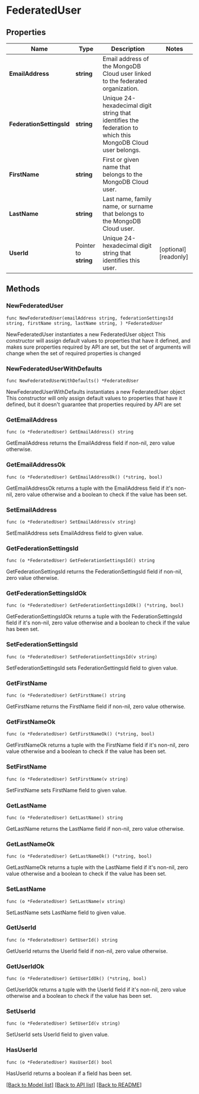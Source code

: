 # FederatedUser

## Properties

Name | Type | Description | Notes
------------ | ------------- | ------------- | -------------
**EmailAddress** | **string** | Email address of the MongoDB Cloud user linked to the federated organization. | 
**FederationSettingsId** | **string** | Unique 24-hexadecimal digit string that identifies the federation to which this MongoDB Cloud user belongs. | 
**FirstName** | **string** | First or given name that belongs to the MongoDB Cloud user. | 
**LastName** | **string** | Last name, family name, or surname that belongs to the MongoDB Cloud user. | 
**UserId** | Pointer to **string** | Unique 24-hexadecimal digit string that identifies this user. | [optional] [readonly] 

## Methods

### NewFederatedUser

`func NewFederatedUser(emailAddress string, federationSettingsId string, firstName string, lastName string, ) *FederatedUser`

NewFederatedUser instantiates a new FederatedUser object
This constructor will assign default values to properties that have it defined,
and makes sure properties required by API are set, but the set of arguments
will change when the set of required properties is changed

### NewFederatedUserWithDefaults

`func NewFederatedUserWithDefaults() *FederatedUser`

NewFederatedUserWithDefaults instantiates a new FederatedUser object
This constructor will only assign default values to properties that have it defined,
but it doesn't guarantee that properties required by API are set

### GetEmailAddress

`func (o *FederatedUser) GetEmailAddress() string`

GetEmailAddress returns the EmailAddress field if non-nil, zero value otherwise.

### GetEmailAddressOk

`func (o *FederatedUser) GetEmailAddressOk() (*string, bool)`

GetEmailAddressOk returns a tuple with the EmailAddress field if it's non-nil, zero value otherwise
and a boolean to check if the value has been set.

### SetEmailAddress

`func (o *FederatedUser) SetEmailAddress(v string)`

SetEmailAddress sets EmailAddress field to given value.


### GetFederationSettingsId

`func (o *FederatedUser) GetFederationSettingsId() string`

GetFederationSettingsId returns the FederationSettingsId field if non-nil, zero value otherwise.

### GetFederationSettingsIdOk

`func (o *FederatedUser) GetFederationSettingsIdOk() (*string, bool)`

GetFederationSettingsIdOk returns a tuple with the FederationSettingsId field if it's non-nil, zero value otherwise
and a boolean to check if the value has been set.

### SetFederationSettingsId

`func (o *FederatedUser) SetFederationSettingsId(v string)`

SetFederationSettingsId sets FederationSettingsId field to given value.


### GetFirstName

`func (o *FederatedUser) GetFirstName() string`

GetFirstName returns the FirstName field if non-nil, zero value otherwise.

### GetFirstNameOk

`func (o *FederatedUser) GetFirstNameOk() (*string, bool)`

GetFirstNameOk returns a tuple with the FirstName field if it's non-nil, zero value otherwise
and a boolean to check if the value has been set.

### SetFirstName

`func (o *FederatedUser) SetFirstName(v string)`

SetFirstName sets FirstName field to given value.


### GetLastName

`func (o *FederatedUser) GetLastName() string`

GetLastName returns the LastName field if non-nil, zero value otherwise.

### GetLastNameOk

`func (o *FederatedUser) GetLastNameOk() (*string, bool)`

GetLastNameOk returns a tuple with the LastName field if it's non-nil, zero value otherwise
and a boolean to check if the value has been set.

### SetLastName

`func (o *FederatedUser) SetLastName(v string)`

SetLastName sets LastName field to given value.


### GetUserId

`func (o *FederatedUser) GetUserId() string`

GetUserId returns the UserId field if non-nil, zero value otherwise.

### GetUserIdOk

`func (o *FederatedUser) GetUserIdOk() (*string, bool)`

GetUserIdOk returns a tuple with the UserId field if it's non-nil, zero value otherwise
and a boolean to check if the value has been set.

### SetUserId

`func (o *FederatedUser) SetUserId(v string)`

SetUserId sets UserId field to given value.

### HasUserId

`func (o *FederatedUser) HasUserId() bool`

HasUserId returns a boolean if a field has been set.


[[Back to Model list]](../README.md#documentation-for-models) [[Back to API list]](../README.md#documentation-for-api-endpoints) [[Back to README]](../README.md)



